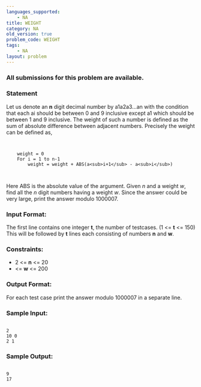 ```yaml
---
languages_supported:
    - NA
title: WEIGHT
category: NA
old_version: true
problem_code: WEIGHT
tags:
    - NA
layout: problem
---
```

###  All submissions for this problem are available. 

### Statement

Let us denote an **n** digit decimal number by a1a2a3...an with the condition that each ai should be between 0 and 9 inclusive except a1 which should be between 1 and 9 inclusive. The weight of such a number is defined as the sum of absolute difference between adjacent numbers. Precisely the weight can be defined as,
```


	weight = 0
	For i = 1 to n-1
  		weight = weight + ABS(a<sub>i+1</sub> - a<sub>i</sub>)



```
Here ABS is the absolute value of the argument.
Given _n_ and a weight _w_, find all the _n_ digit numbers having a weight _w_. Since the answer could be very large, print the answer modulo 1000007.

### Input Format:


The first line contains one integer **t**, the number of testcases. (1 <= **t** <= 150) 
This will be followed by **t** lines each consisting of numbers **n** and **w**.

### Constraints:


- 2 <= **n** <= 20
- <= **w** <= 200


### Output Format:


For each test case print the answer modulo 1000007 in a separate line.

### Sample Input:


```

2
10 0
2 1

```
### Sample Output:


```

9
17

```